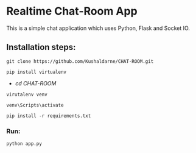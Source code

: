 # Realtime Chat-Room App 
This is a simple chat application which uses Python, Flask and Socket IO.

## Installation steps:

```
git clone https://github.com/Kushaldarne/CHAT-ROOM.git
```
``` 
pip install virtualenv 
```
* *cd CHAT-ROOM*
```
virutalenv venv
```
```
venv\Scripts\activate
```
```
pip install -r requirements.txt
```

### Run:
```
python app.py 
```
